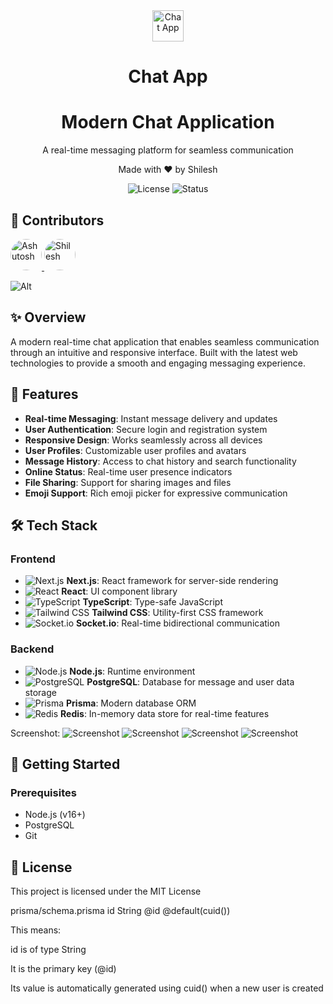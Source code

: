<div align="center">
  <img src="https://res.cloudinary.com/dnvl8mqba/image/upload/v1747900058/Chat%20app%C2%A0/logo1_xfymts.png" alt="Chat App" width="50"/>
  
  # Chat App
  # Modern Chat Application
  
  <p>A real-time messaging platform for seamless communication</p>
  <p>Made with ❤️ by Shilesh</p>
  
  ![License](https://img.shields.io/badge/license-MIT-blue)
  ![Status](https://img.shields.io/badge/status-active-brightgreen)
  
</div>

## 👥 Contributors

<a href="https://github.com/AshutoshDM1">
  <img src="https://github.com/AshutoshDM1.png" width="50px" alt="Ashutosh" style="border-radius:50%" />
</a>
<a href="https://github.com/shilesh-rk">
  <img src="https://github.com/ShaileshIshere.png" width="50px" alt="Shilesh" style="border-radius:50%" />
</a>

![Alt](https://repobeats.axiom.co/api/embed/db0943b5106580e55dedcadc7210edb1483b0f4d.svg "Repobeats analytics image")

## ✨ Overview

A modern real-time chat application that enables seamless communication through an intuitive and responsive interface. Built with the latest web technologies to provide a smooth and engaging messaging experience.

## 🚀 Features

- **Real-time Messaging**: Instant message delivery and updates
- **User Authentication**: Secure login and registration system
- **Responsive Design**: Works seamlessly across all devices
- **User Profiles**: Customizable user profiles and avatars
- **Message History**: Access to chat history and search functionality
- **Online Status**: Real-time user presence indicators
- **File Sharing**: Support for sharing images and files
- **Emoji Support**: Rich emoji picker for expressive communication

## 🛠️ Tech Stack

### Frontend

- ![Next.js](https://img.shields.io/badge/-Next.js-000000?style=flat-square&logo=next.js&logoColor=white) **Next.js**: React framework for server-side rendering
- ![React](https://img.shields.io/badge/-React-61DAFB?style=flat-square&logo=react&logoColor=black) **React**: UI component library
- ![TypeScript](https://img.shields.io/badge/-TypeScript-3178C6?style=flat-square&logo=typescript&logoColor=white) **TypeScript**: Type-safe JavaScript
- ![Tailwind CSS](https://img.shields.io/badge/-Tailwind_CSS-38B2AC?style=flat-square&logo=tailwind-css&logoColor=white) **Tailwind CSS**: Utility-first CSS framework
- ![Socket.io](https://img.shields.io/badge/-Socket.io-010101?style=flat-square&logo=socket.io&logoColor=white) **Socket.io**: Real-time bidirectional communication

### Backend

- ![Node.js](https://img.shields.io/badge/-Node.js-339933?style=flat-square&logo=node.js&logoColor=white) **Node.js**: Runtime environment
- ![PostgreSQL](https://img.shields.io/badge/-PostgreSQL-336791?style=flat-square&logo=postgresql&logoColor=white) **PostgreSQL**: Database for message and user data storage
- ![Prisma](https://img.shields.io/badge/-Prisma-2D3748?style=flat-square&logo=prisma&logoColor=white) **Prisma**: Modern database ORM
- ![Redis](https://img.shields.io/badge/-Redis-DC382D?style=flat-square&logo=redis&logoColor=white) **Redis**: In-memory data store for real-time features

Screenshot:
![Screenshot](https://res.cloudinary.com/dnvl8mqba/image/upload/v1747900071/Chat%20app%C2%A0/image1_bfwzxm.png)
![Screenshot](https://res.cloudinary.com/dnvl8mqba/image/upload/v1747900070/Chat%20app%C2%A0/image2_flt7ju.png)
![Screenshot](https://res.cloudinary.com/dnvl8mqba/image/upload/v1747900069/Chat%20app%C2%A0/image3_k0scfh.png)
![Screenshot](https://res.cloudinary.com/dnvl8mqba/image/upload/v1747900844/Chat%20app%C2%A0/38807952-45c1-4434-b039-6ecc7cca41c5.png)

## 🔧 Getting Started

### Prerequisites

- Node.js (v16+)
- PostgreSQL
- Git

## 📝 License

This project is licensed under the MIT License



prisma/schema.prisma
id String @id @default(cuid())

This means:

id is of type String

It is the primary key (@id)

Its value is automatically generated using cuid() when a new user is created